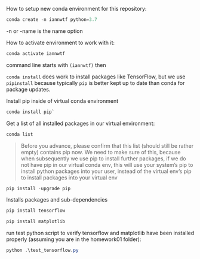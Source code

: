 
How to setup new conda environment for this repository:
```powershell
conda create -n iannwtf python=3.7
```
-n or -name is the name option

How to activate environment to work with it:

```powershell
conda activate iannwtf
```

command line starts with `(iannwtf)` then

`conda install` does work to install packages like TensorFlow, but we use `pipinstall` because typically `pip` is better kept up to date than conda for package updates.

Install pip inside of virtual conda environment
```powershell
conda install pip`
```

Get a list of all installed packages in our virtual environment:
```powershell
conda list
```

> Before you advance, please confirm that this list (should still be rather empty) contains pip now.
> We need to make sure of this, because when subsequently we use pip to install further packages,
> if we do not have pip in our virtual conda env,
> this will use your system’s pip to install python packages into your user,
> instead of the virtual env’s pip to install packages into your virtual env

```powershell
pip install -upgrade pip
```

Installs packages and sub-dependencies

```powershell
pip install tensorflow
```

```powershell
pip install matplotlib
```

run test python script to verify tensorflow and matplotlib have been installed properly (assuming you are in the homework01 folder):

```powershell
python .\test_tensorflow.py
```